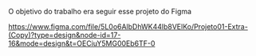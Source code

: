 O objetivo do trabalho era seguir esse projeto do Figma

https://www.figma.com/file/5L0o6AlbDhWK44lb8VElKo/Projeto01-Extra-(Copy)?type=design&node-id=17-16&mode=design&t=OECiuY5MG00Eb6TF-0
